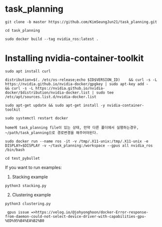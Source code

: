 # task_planning
```git clone -b master https://github.com/KimSeungJun21/task_planning.git``` 

```cd task_planning```

```sudo docker build --tag nvidia_ros:latest .```

# Installing nvidia-container-toolkit 
```sudo apt install curl```

```distribution=$(. /etc/os-release;echo $ID$VERSION_ID)    && curl -s -L https://nvidia.github.io/nvidia-docker/gpgkey | sudo apt-key add -    && curl -s -L https://nvidia.github.io/nvidia-docker/$distribution/nvidia-docker.list | sudo tee /etc/apt/sources.list.d/nvidia-docker.list```

```sudo apt-get update && sudo apt-get install -y nvidia-container-toolkit```

```sudo systemctl restart docker```

```home에 task_planning file이 있는 상태, 만약 다른 폴더에서 실행하는경우, ~/path/task_planning으로 경로변경을 해주어야된다. ```

```sudo docker run --name ros -it -v /tmp/.X11-unix:/tmp/.X11-unix -e DISPLAY=$DISPLAY -v ~/task_planning:/workspace --gpus all nvidia_ros /bin/bash```

```cd test_pybullet```

If you want to run examples:

1) Stacking example
  
```python3 stacking.py```

2) Clustering example

```python3 clustering.py```

``` gpus issue =>https://velog.io/@johyonghoon/docker-Error-response-from-daemon-could-not-select-device-driver-with-capabilities-gpu-%ED%95%B4%EA%B2%B0```

